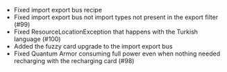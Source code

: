 - Fixed import export bus recipe
- Fixed import export bus not import types not present in the export filter (#99)
- Fixed ResourceLocationException that happens with the Turkish language (#100)
- Added the fuzzy card upgrade to the import export bus
- Fixed Quantum Armor consuming full power even when nothing needed recharging with the recharging card (#98)